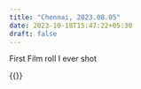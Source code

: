 ```yaml
---
title: "Chennai, 2023.08.05"
date: 2023-10-18T15:47:22+05:30
draft: false
---
```


First Film roll I ever shot

{{<gallery match="images/*" sortOrder="desc" rowHeight="180" margins="2" showExif=true scale=100% previewType="og" thumbnailHoverEffect="enlarge" loadJQuery=true >}}
